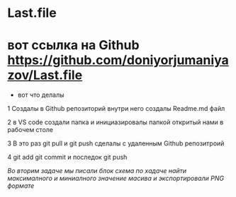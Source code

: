 # Last.file

# вот ссылка на Github https://github.com/doniyorjumaniyazov/Last.file 

* вот что делалы

1 Создалы в Github репозиторий внутри него создалы Readme.md файл

2 в VS code создали папка и инициазировалы папкой откритый нами в рабочем столе

3 В это раз git pull  и git push сделалы с удаленным Github репозитроий

4 git add  git commit и последок git push

_Во вторим задаче мы писали блок схема по хадаче найти максималного и миниалного значение масива и экспортировали PNG формате_
